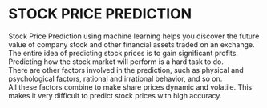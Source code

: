 # STOCK PRICE PREDICTION

Stock Price Prediction using machine learning helps you discover the future value of company stock and other financial assets traded on an exchange.
<br> The entire idea of predicting stock prices is to gain significant profits. Predicting how the stock market will perform is a hard task to do.
<br>There are other factors involved in the prediction, such as physical and psychological factors, rational and irrational behavior, and so on.
<br>All these factors combine to make share prices dynamic and volatile. This makes it very difficult to predict stock prices with high accuracy. 

